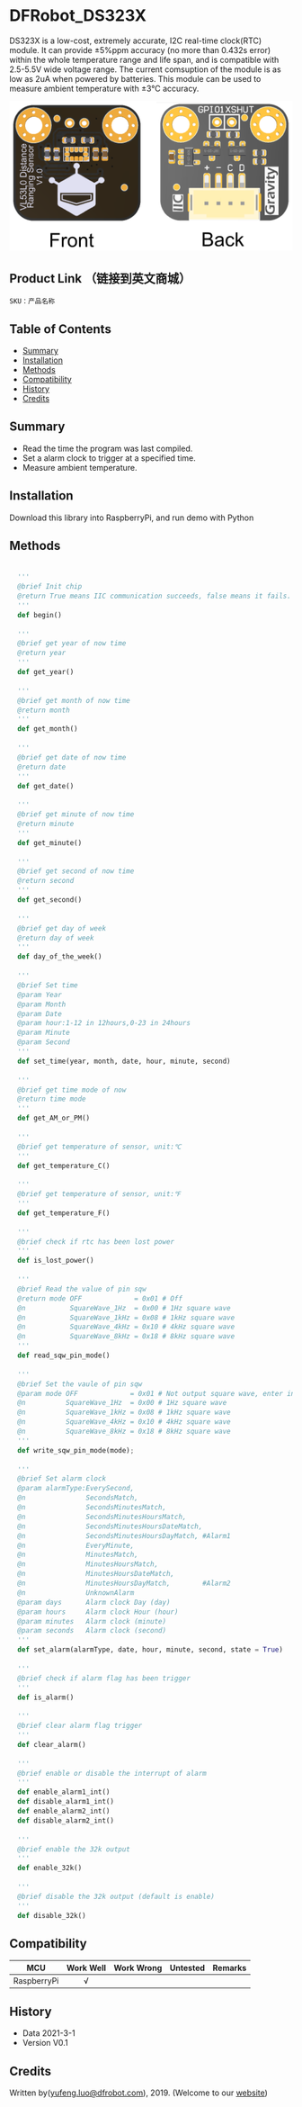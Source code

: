# DFRobot_DS323X
DS323X is a low-cost, extremely accurate, I2C real-time clock(RTC) module. It can provide ±5%ppm accuracy (no more than 0.432s error) within the whole temperature range and life span, and is compatible with 2.5-5.5V wide voltage range. The current comsuption of the module is as low as 2uA when powered by batteries. This module can be used to measure ambient temperature with ±3℃ accuracy.   <br>

![正反面svg效果图](https://github.com/ouki-wang/DFRobot_Sensor/raw/master/resources/images/SEN0245svg1.png)


## Product Link （链接到英文商城）
    SKU：产品名称
   
## Table of Contents

* [Summary](#summary)
* [Installation](#installation)
* [Methods](#methods)
* [Compatibility](#compatibility)
* [History](#history)
* [Credits](#credits)

## Summary

* Read the time the program was last compiled. <br>
* Set a alarm clock to trigger at a specified time. <br>
* Measure ambient temperature. <br>

## Installation

Download this library into RaspberryPi, and run demo with Python
## Methods

```Python

  '''
  @brief Init chip 
  @return True means IIC communication succeeds, false means it fails. 
  '''
  def begin()
  
  '''
  @brief get year of now time
  @return year
  '''
  def get_year()
  
  '''
  @brief get month of now time
  @return month
  '''
  def get_month()
  
  '''
  @brief get date of now time
  @return date
  '''
  def get_date()
  
  '''
  @brief get minute of now time
  @return minute
  '''
  def get_minute()
  
  '''
  @brief get second of now time
  @return second
  '''
  def get_second()
  
  '''
  @brief get day of week
  @return day of week
  '''
  def day_of_the_week()
  
  '''
  @brief Set time  
  @param Year
  @param Month
  @param Date
  @param hour:1-12 in 12hours,0-23 in 24hours
  @param Minute 
  @param Second
  '''
  def set_time(year, month, date, hour, minute, second)
  
  '''
  @brief get time mode of now
  @return time mode
  '''
  def get_AM_or_PM()
  
  '''
  @brief get temperature of sensor, unit:℃
  '''
  def get_temperature_C()
  
  '''
  @brief get temperature of sensor, unit:℉
  '''
  def get_temperature_F()
  
  '''
  @brief check if rtc has been lost power
  '''
  def is_lost_power()
  
  '''
  @brief Read the value of pin sqw
  @return mode OFF             = 0x01 # Off
  @n           SquareWave_1Hz  = 0x00 # 1Hz square wave
  @n           SquareWave_1kHz = 0x08 # 1kHz square wave
  @n           SquareWave_4kHz = 0x10 # 4kHz square wave
  @n           SquareWave_8kHz = 0x18 # 8kHz square wave
  '''
  def read_sqw_pin_mode()
  
  '''
  @brief Set the vaule of pin sqw
  @param mode OFF             = 0x01 # Not output square wave, enter interrupt mode
  @n          SquareWave_1Hz  = 0x00 # 1Hz square wave
  @n          SquareWave_1kHz = 0x08 # 1kHz square wave
  @n          SquareWave_4kHz = 0x10 # 4kHz square wave
  @n          SquareWave_8kHz = 0x18 # 8kHz square wave
  '''
  def write_sqw_pin_mode(mode);
  
  '''
  @brief Set alarm clock
  @param alarmType:EverySecond,
  @n               SecondsMatch,
  @n               SecondsMinutesMatch,
  @n               SecondsMinutesHoursMatch,
  @n               SecondsMinutesHoursDateMatch,
  @n               SecondsMinutesHoursDayMatch, #Alarm1
  @n               EveryMinute,
  @n               MinutesMatch,
  @n               MinutesHoursMatch,
  @n               MinutesHoursDateMatch,
  @n               MinutesHoursDayMatch,        #Alarm2
  @n               UnknownAlarm
  @param days      Alarm clock Day (day)
  @param hours     Alarm clock Hour (hour)
  @param minutes   Alarm clock (minute)
  @param seconds   Alarm clock (second)
  '''
  def set_alarm(alarmType, date, hour, minute, second, state = True)
  
  '''
  @brief check if alarm flag has been trigger
  '''
  def is_alarm()
  
  '''
  @brief clear alarm flag trigger
  '''
  def clear_alarm()
  
  '''
  @brief enable or disable the interrupt of alarm 
  '''
  def enable_alarm1_int()
  def disable_alarm1_int()
  def enable_alarm2_int()
  def disable_alarm2_int()
  
  '''
  @brief enable the 32k output 
  '''
  def enable_32k()
  
  '''
  @brief disable the 32k output (default is enable)
  '''
  def disable_32k()
```

## Compatibility

MCU                | Work Well    | Work Wrong   | Untested    | Remarks
------------------ | :----------: | :----------: | :---------: | -----
RaspberryPi        |      √       |              |             | 


## History

- Data 2021-3-1
- Version V0.1


## Credits

Written by(yufeng.luo@dfrobot.com), 2019. (Welcome to our [website](https://www.dfrobot.com/))





